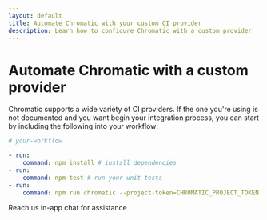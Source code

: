 ```yaml
---
layout: default
title: Automate Chromatic with your custom CI provider
description: Learn how to configure Chromatic with a custom provider
---
```



# Automate Chromatic with a custom provider

Chromatic supports a wide variety of CI providers. If the one you're using is not documented and you want begin your integration process, you can start by including the following into your workflow:

```yml
# your-workflow

- run:
    command: npm install # install dependencies
- run:
    command: npm test # run your unit tests
- run:
    command: npm run chromatic --project-token=CHROMATIC_PROJECT_TOKEN # 👈 publish Storybook and run visual tests
```

Reach us in-app chat for assistance